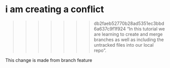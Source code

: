 
# i am creating a conflict
>>>>>>> db2faeb52770b28ad5351ec3bbd6a637c9f1f924
“In this tutorial we are learning to create and merge branches as well as including the untracked files into our local repo”.

This change is made from branch feature

